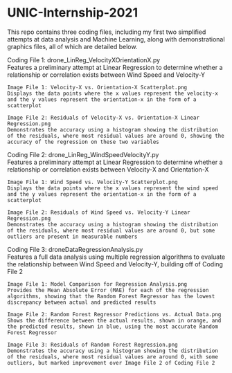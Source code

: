 # UNIC-Internship-2021

This repo contains three coding files, including my first two simplified attempts at data analysis and Machine Learning, along with demonstrational graphics files, all of which are detailed below.


Coding File 1: drone_LinReg_VelocityXOrientationX.py      
Features a preliminary attempt at Linear Regression to determine whether a relationship or correlation exists between Wind Speed and Velocity-Y

    Image File 1: Velocity-X vs. Orientation-X Scatterplot.png
    Displays the data points where the x values represent the velocity-x and the y values represent the orientation-x in the form of a scatterplot
    
    Image File 2: Residuals of Velocity-X vs. Orientation-X Linear Regression.png
    Demonstrates the accuracy using a histogram showing the distribution of the residuals, where most residual values are around 0, showing the accuracy of the regression on these two variables

Coding File 2: drone_LinReg_WindSpeedVelocityY.py        
Features a preliminary attempt at Linear Regression to determine whether a relationship or correlation exists between Velocity-X and Orientation-X
    
    Image File 1: Wind Speed vs. Velocity-Y Scatterplot.png
    Displays the data points where the x values represent the wind speed and the y values represent the orientation-x in the form of a scatterplot
    
    Image File 2: Residuals of Wind Speed vs. Velocity-Y Linear Regression.png
    Demonstrates the accuracy using a histogram showing the distribution of the residuals, where most residual values are around 0, but some outliers are present in measurable numbers
    
Coding File 3: droneDataRegressionAnalysis.py           
Features a full data analysis using multiple regression algorithms to evaluate the relationship between Wind Speed and Velocity-Y, building off of Coding File 2

    Image File 1: Model Comparison for Regression Analysis.png
    Provides the Mean Absolute Error (MAE) for each of the regression algorithms, showing that the Random Forest Regressor has the lowest discrepancy between actual and predicted results
    
    Image File 2: Random Forest Regressor Predictions vs. Actual Data.png
    Shows the difference between the actual results, shown in orange, and the predicted results, shown in blue, using the most accurate Random Forest Regressor
    
    Image File 3: Residuals of Random Forest Regression.png
    Demonstrates the accuracy using a histogram showing the distribution of the residuals, where most residual values are around 0, with some outliers, but marked improvement over Image File 2 of Coding File 2
    

